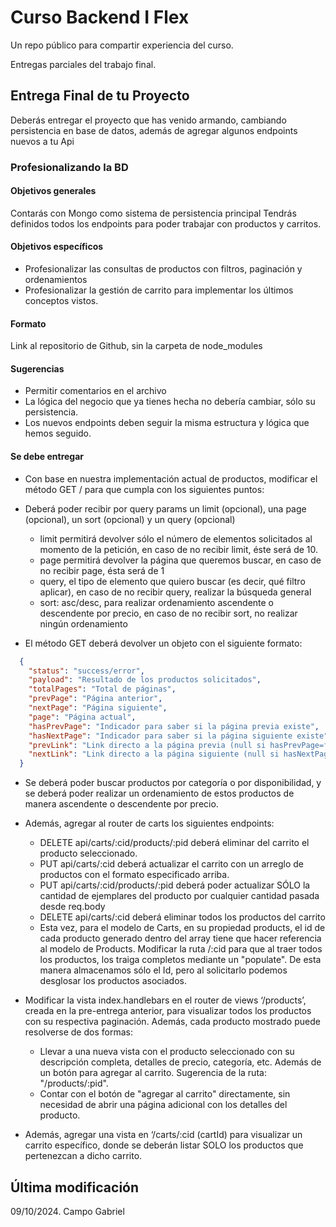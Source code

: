 # Curso Backend I Flex

Un repo público para compartir experiencia del curso.

Entregas parciales del trabajo final.

## Entrega Final de tu Proyecto

Deberás entregar el proyecto que has venido armando, cambiando persistencia en base de datos, además de agregar algunos endpoints nuevos a tu Api

### Profesionalizando la BD

#### Objetivos generales

Contarás con Mongo como sistema de persistencia principal
Tendrás definidos todos los endpoints para poder trabajar con productos y carritos.

#### Objetivos específicos

* Profesionalizar las consultas de productos con filtros, paginación y ordenamientos
* Profesionalizar la gestión de carrito para implementar los últimos conceptos vistos.

#### Formato

Link al repositorio de Github, sin la carpeta de node_modules

#### Sugerencias

* Permitir comentarios en el archivo
* La lógica del negocio que ya tienes hecha no debería cambiar, sólo su persistencia.
* Los nuevos endpoints deben seguir la misma estructura y lógica que hemos seguido.

#### Se debe entregar

* Con base en nuestra implementación actual de productos, modificar el método GET / para que cumpla con los siguientes puntos:

* Deberá poder recibir por query params un limit (opcional), una page (opcional), un sort (opcional) y un query (opcional)
  * limit permitirá devolver sólo el número de elementos solicitados al momento de la petición, en caso de no recibir limit, éste será de 10.
  * page permitirá devolver la página que queremos buscar, en caso de no recibir page, ésta será de 1
  * query, el tipo de elemento que quiero buscar (es decir, qué filtro aplicar), en caso de no recibir query, realizar la búsqueda general
  * sort: asc/desc, para realizar ordenamiento ascendente o descendente por precio, en caso de no recibir sort, no realizar ningún ordenamiento

* El método GET deberá devolver un objeto con el siguiente formato:
```json
  {
    "status": "success/error",
    "payload": "Resultado de los productos solicitados",
    "totalPages": "Total de páginas",
    "prevPage": "Página anterior",
    "nextPage": "Página siguiente",
    "page": "Página actual",
    "hasPrevPage": "Indicador para saber si la página previa existe",
    "hasNextPage": "Indicador para saber si la página siguiente existe",
    "prevLink": "Link directo a la página previa (null si hasPrevPage=false)",
    "nextLink": "Link directo a la página siguiente (null si hasNextPage=false)",
  }
```

* Se deberá poder buscar productos por categoría o por disponibilidad, y se deberá poder realizar un ordenamiento de estos productos de manera ascendente o descendente por precio.

* Además, agregar al router de carts los siguientes endpoints:
  * DELETE api/carts/:cid/products/:pid deberá eliminar del carrito el producto seleccionado.
  * PUT api/carts/:cid deberá actualizar el carrito con un arreglo de productos con el formato especificado arriba.
  * PUT api/carts/:cid/products/:pid deberá poder actualizar SÓLO la cantidad de ejemplares del producto por cualquier cantidad pasada desde req.body
  * DELETE api/carts/:cid deberá eliminar todos los productos del carrito
  * Esta vez, para el modelo de Carts, en su propiedad products, el id de cada producto generado dentro del array tiene que hacer referencia al modelo de Products. Modificar la ruta /:cid para que al traer todos los productos, los traiga completos mediante un "populate". De esta manera almacenamos sólo el Id, pero al solicitarlo podemos desglosar los productos asociados.

* Modificar la vista index.handlebars en el router de views ‘/products’, creada en la pre-entrega anterior, para visualizar todos los productos con su respectiva paginación. Además, cada producto mostrado puede resolverse de dos formas:
  * Llevar a una nueva vista con el producto seleccionado con su descripción completa, detalles de precio, categoría, etc. Además de un botón para agregar al carrito.
  Sugerencia de la ruta: "/products/:pid".
  * Contar con el botón de "agregar al carrito" directamente, sin necesidad de abrir una página adicional con los detalles del producto.
* Además, agregar una vista en ‘/carts/:cid (cartId) para visualizar un carrito específico, donde se deberán listar SOLO los productos que pertenezcan a dicho carrito.


## Última modificación

09/10/2024.
Campo Gabriel

